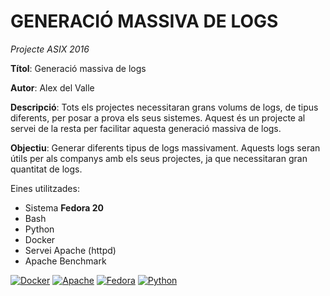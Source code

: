 # GENERACIÓ MASSIVA DE LOGS

*Projecte ASIX 2016*

**Títol**: Generació massiva de logs

**Autor**: Alex del Valle

**Descripció**: Tots els projectes necessitaran grans volums de logs, de tipus diferents, per posar a prova els seus sistemes. Aquest és un projecte al servei de la resta per facilitar aquesta generació massiva de logs.

**Objectiu**: Generar diferents tipus de logs massivament. Aquests logs seran útils
per als companys amb els seus projectes, ja que necessitaran gran quantitat de logs.

Eines utilitzades:

*	Sistema **Fedora 20**
*	Bash
*	Python
*	Docker
*	Servei Apache (httpd)
*	Apache Benchmark

[![Docker](http://s32.postimg.org/ejjpvqlqp/docker.png)](https://docker.org/)
[![Apache](http://s32.postimg.org/gm2ksyd8x/apache_logo.png)](https://httpd.apache.org/)
[![Fedora](http://s32.postimg.org/505w7wpsh/Fedora_logo.png)](https://getfedora.org/es/)
[![Python](http://s32.postimg.org/kxw8f2qhd/python_logo.png)](https://www.python.org/)


